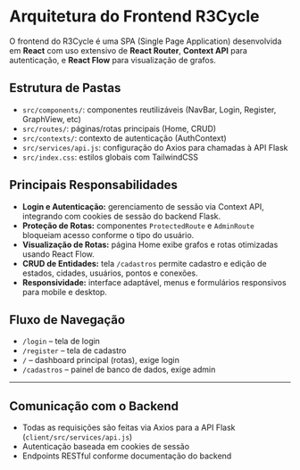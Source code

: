 # Arquitetura do Frontend R3Cycle

O frontend do R3Cycle é uma SPA (Single Page Application) desenvolvida em **React** com uso extensivo de **React Router**, **Context API** para autenticação, e **React Flow** para visualização de grafos.

## Estrutura de Pastas

- `src/components/`: componentes reutilizáveis (NavBar, Login, Register, GraphView, etc)
- `src/routes/`: páginas/rotas principais (Home, CRUD)
- `src/contexts/`: contexto de autenticação (AuthContext)
- `src/services/api.js`: configuração do Axios para chamadas à API Flask
- `src/index.css`: estilos globais com TailwindCSS

## Principais Responsabilidades

- **Login e Autenticação:** gerenciamento de sessão via Context API, integrando com cookies de sessão do backend Flask.
- **Proteção de Rotas:** componentes `ProtectedRoute` e `AdminRoute` bloqueiam acesso conforme o tipo do usuário.
- **Visualização de Rotas:** página Home exibe grafos e rotas otimizadas usando React Flow.
- **CRUD de Entidades:** tela `/cadastros` permite cadastro e edição de estados, cidades, usuários, pontos e conexões.
- **Responsividade:** interface adaptável, menus e formulários responsivos para mobile e desktop.

## Fluxo de Navegação

- `/login` – tela de login
- `/register` – tela de cadastro
- `/` – dashboard principal (rotas), exige login
- `/cadastros` – painel de banco de dados, exige admin

---

## Comunicação com o Backend

- Todas as requisições são feitas via Axios para a API Flask (`client/src/services/api.js`)
- Autenticação baseada em cookies de sessão
- Endpoints RESTful conforme documentação do backend

